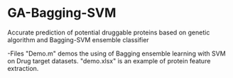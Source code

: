 # GA-Bagging-SVM
Accurate prediction of potential druggable proteins based on genetic algorithm and Bagging-SVM ensemble classifier

-Files
	"Demo.m" demos the using of Bagging ensemble learning with SVM on Drug target datasets.
  "demo.xlsx" is an example of protein feature extraction.
